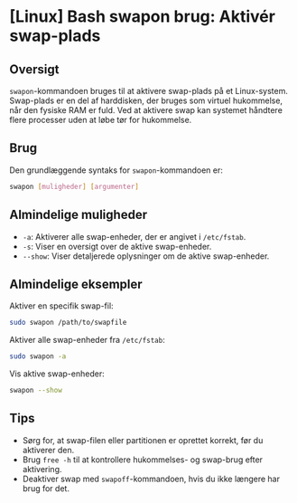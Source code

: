 # [Linux] Bash swapon brug: Aktivér swap-plads

## Oversigt
`swapon`-kommandoen bruges til at aktivere swap-plads på et Linux-system. Swap-plads er en del af harddisken, der bruges som virtuel hukommelse, når den fysiske RAM er fuld. Ved at aktivere swap kan systemet håndtere flere processer uden at løbe tør for hukommelse.

## Brug
Den grundlæggende syntaks for `swapon`-kommandoen er:

```bash
swapon [muligheder] [argumenter]
```

## Almindelige muligheder
- `-a`: Aktiverer alle swap-enheder, der er angivet i `/etc/fstab`.
- `-s`: Viser en oversigt over de aktive swap-enheder.
- `--show`: Viser detaljerede oplysninger om de aktive swap-enheder.

## Almindelige eksempler

Aktiver en specifik swap-fil:
```bash
sudo swapon /path/to/swapfile
```

Aktiver alle swap-enheder fra `/etc/fstab`:
```bash
sudo swapon -a
```

Vis aktive swap-enheder:
```bash
swapon --show
```

## Tips
- Sørg for, at swap-filen eller partitionen er oprettet korrekt, før du aktiverer den.
- Brug `free -h` til at kontrollere hukommelses- og swap-brug efter aktivering.
- Deaktiver swap med `swapoff`-kommandoen, hvis du ikke længere har brug for det.